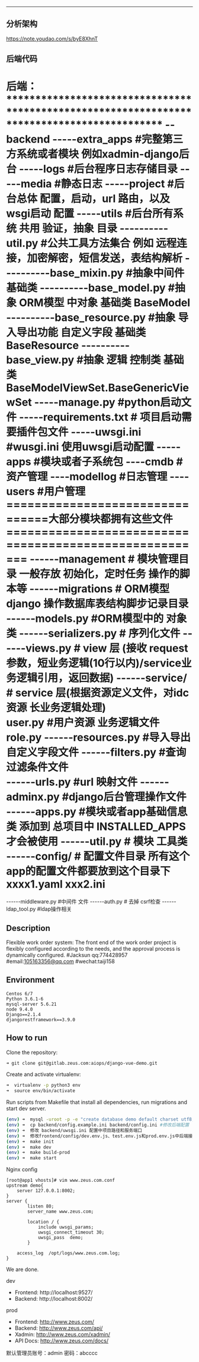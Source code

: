 ---
## 分析架构
https://note.youdao.com/s/byE8XhnT

## 后端代码
后端：*******************************************************************************************
--backend
-----extra_apps				#完整第三方系统或者模块  例如xadmin-django后台
-----logs						#后台程序日志存储目录
-----media					#静态日志
-----project   					#后台总体 配置，启动，url 路由，以及wsgi启动 配置
-----utils						#后台所有系统 共用 验证，抽象 目录
----------util.py  				#公共工具方法集合  例如 远程连接，加密解密，短信发送，表结构解析
----------base_mixin.py		#抽象中间件								基础类 
----------base_model.py		#抽象 ORM模型 中对象  					基础类 BaseModel
----------base_resource.py	#抽象  导入导出功能 自定义字段 				基础类 BaseResource
----------base_view.py		#抽象 逻辑 控制类 							基础类  BaseModelViewSet.BaseGenericViewSet
-----manage.py				#python启动文件
-----requirements.txt			# 项目启动需要插件包文件
-----uwsgi.ini					#wusgi.ini 使用uwsgi启动配置
-----apps    					#模块或者子系统包
----cmdb					#资产管理
----modellog				#日志管理
----users					#用户管理
================================大部分模块都拥有这些文件=======================================================
------management						# 模块管理目录  一般存放 初始化，定时任务 操作的脚本等
------migrations						# ORM模型 django 操作数据库表结构脚步记录目录
------models.py						#ORM模型中的 对象 类
------serializers.py						# 序列化文件
------views.py							# view 层   (接收 request参数，短业务逻辑(10行以内)/service业务逻辑引用，返回数据) 
------service/							# service 层(根据资源定义文件，对idc资源 长业务逻辑处理)						
  user.py						#用户资源 业务逻辑文件
  role.py
------resources.py						#导入导出自定义字段文件
------filters.py							#查询过滤条件文件  
------urls.py							#url 映射文件
------adminx.py						#django后台管理操作文件
------apps.py							#模块或者app基础信息类 添加到 总项目中 INSTALLED_APPS才会被使用
------util.py							# 模块 工具类
------config/							# 配置文件目录 所有这个app的配置文件都要放到这个目录下
xxxx1.yaml
xxx2.ini
=========================================================================================================
------middleware.py						#中间件 文件
------auth.py							# 去掉 csrf检查
------ldap_tool.py						#ldap操作相关
## Description

Flexible work order system: The front end of the work order project is flexibly configured according to the needs, and the approval process is dynamically configured.
#Jacksun qq:774428957
#email:105163356@qq.com
#wechat:taiji158
## Environment

```
Centos 6/7
Python 3.6.1-6
mysql-server 5.6.21
node 9.4.0
Django==2.1.4
djangorestframework==3.9.0
```

## How to run

Clone the repository:

```zsh
➜ git clone git@gitlab.zeus.com:aiops/django-vue-demo.git
```

Create and activate virtualenv:

```zsh
➜  virtualenv -p python3 env
➜  source env/bin/activate
```

Run scripts from Makefile that install all dependencies, run migrations and start dev server.

```zsh
(env) ➜  mysql -uroot -p -e "create database demo default charset utf8;"
(env) ➜  cp backend/config.example.ini backend/config.ini #修改后端配置
(env) ➜  修改 backend/uwsgi.ini 配置中项目路径和服务端口
(env) ➜  修改frontend/config/dev.env.js、test.env.js和prod.env.js中后端接口地址
(env) ➜  make init
(env) ➜  make dev
(env) ➜  make build-prod
(env) ➜  make start
```

Nginx config

```
[root@app1 vhosts]# vim www.zeus.com.conf
upstream demo{
    server 127.0.0.1:8002;
}
server {
        listen 80;
        server_name www.zeus.com;

        location / {
            include uwsgi_params;
            uwsgi_connect_timeout 30;
            uwsgi_pass  demo;
        }

    access_log  /opt/logs/www.zeus.com.log;
}
```

We are done.

dev

- Frontend: http://localhost:9527/
- Backend: http://localhost:8002/

prod

- Frontend: http://www.zeus.com/
- Backend: http://www.zeus.com/api/
- Xadmin: http://www.zeus.com/xadmin/
- API Docs: http://www.zeus.com/docs/

默认管理员账号：admin   密码：abcccc


